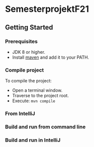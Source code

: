 # SemesterprojektF21

## Getting Started

### Prerequisites
- JDK 8 or higher.
- Install [maven](https://maven.apache.org/download.cgi) and add it to your PATH.

### Compile project
To compile the project:
- Open a terminal window.
- Traverse to the project root.
- Execute: `mvn compile`

### From IntelliJ

### Build and run from command line

### Build and run in IntelliJ
